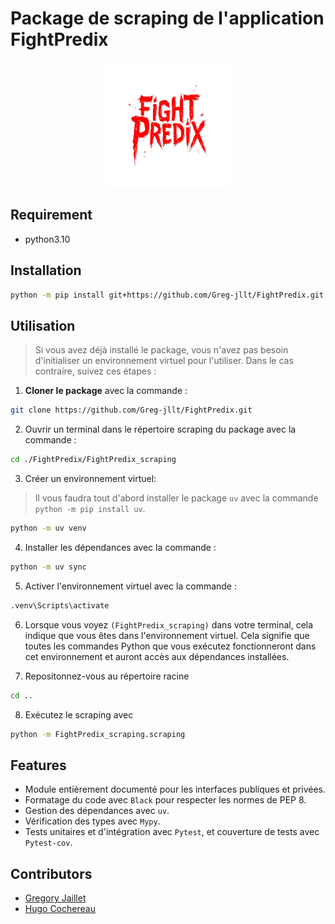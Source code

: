 # Package de scraping de l'application FightPredix

<p align="center">
  <img src="FightPredixApp/img/logo_readme.png" alt="Logo de mon projet" width="200" height="200">
</p>

## Requirement

- python3.10

## Installation

```bash
python -m pip install git+https://github.com/Greg-jllt/FightPredix.git
```

## Utilisation

> Si vous avez déjà installé le package, vous n'avez pas besoin d'initialiser un environnement virtuel pour l'utiliser.
Dans le cas contraire, suivez ces étapes :

1. **Cloner le package** avec la commande :

```bash
git clone https://github.com/Greg-jllt/FightPredix.git
```

2. Ouvrir un terminal dans le répertoire scraping du package avec la commande :

```bash
cd ./FightPredix/FightPredix_scraping
```

3. Créer un environnement virtuel:

> Il vous faudra tout d'abord installer le package `uv` avec la commande `python -m pip install uv`.

```bash
python -m uv venv
```

4. Installer les dépendances avec la commande :

```bash
python -m uv sync
```

5. Activer l'environnement virtuel avec la commande :

```bash
.venv\Scripts\activate
```

6. Lorsque vous voyez `(FightPredix_scraping)` dans votre terminal, cela indique que vous êtes dans l'environnement virtuel.
Cela signifie que toutes les commandes Python que vous exécutez fonctionneront dans cet environnement et auront accès aux dépendances installées.

7. Repositonnez-vous au répertoire racine

```bash
cd ..
```

8. Exécutez le scraping avec

```bash
python -m FightPredix_scraping.scraping
```

## Features

- Module entièrement documenté pour les interfaces publiques et privées.
- Formatage du code avec `Black` pour respecter les normes de PEP 8.
- Gestion des dépendances avec `uv`.
- Vérification des types avec `Mypy`.
- Tests unitaires et d'intégration avec `Pytest`, et couverture de tests avec `Pytest-cov`.

## Contributors

- [Gregory Jaillet](https://github.com/Greg-jllt)
- [Hugo Cochereau](https://github.com/hugocoche)
